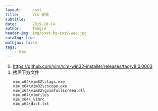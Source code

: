 ```yaml
---
layout:     post
title:      Vim 安装
subtitle:   
date:       2019-10-14
author:     Tangle
header-img: img/post-bg-ios9-web.jpg
catalog: true
mathjax: false
tags:
    - Vim
---
```


0. https://github.com/vim/vim-win32-installer/releases/tag/v8.0.0003
0. 拷贝下方文件
    ```text
    vim_x64\vim82\ctags.exe
    vim_x64\vim82\cscope.exe
    vim_x64\vim82\gvimfullscreen.dll
    vim_x64\vimfiles
    vim_x64\_vimrc
    vim_x64\dict.txt
    ```
